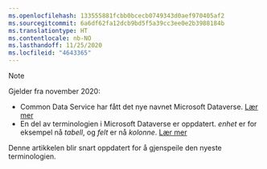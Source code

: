 ```yaml
---
ms.openlocfilehash: 133555881fcbb0bcecb0749343d0aef970405af2
ms.sourcegitcommit: 6a6df62fa12dcb9bd5f5a39cc3ee0e2b3988184b
ms.translationtype: HT
ms.contentlocale: nb-NO
ms.lasthandoff: 11/25/2020
ms.locfileid: "4643365"
---
```

> [!NOTE]
> Gjelder fra november 2020:
> - Common Data Service har fått det nye navnet Microsoft Dataverse. [Lær mer](https://aka.ms/PAuAppBlog)
> - En del av terminologien i Microsoft Dataverse er oppdatert. *enhet* er for eksempel nå *tabell*, og *felt* er nå *kolonne*. [Lær mer](https://go.microsoft.com/fwlink/?linkid=2147247)
>
> Denne artikkelen blir snart oppdatert for å gjenspeile den nyeste terminologien.
